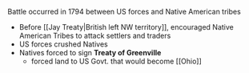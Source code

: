 Battle occurred in 1794 between US forces and Native American tribes
- Before [[Jay Treaty|British left NW territory]], encouraged Native American Tribes to attack settlers and traders
- US forces crushed Natives
- Natives forced to sign **Treaty of Greenville**
	- forced land to US Govt. that would become [[Ohio]]